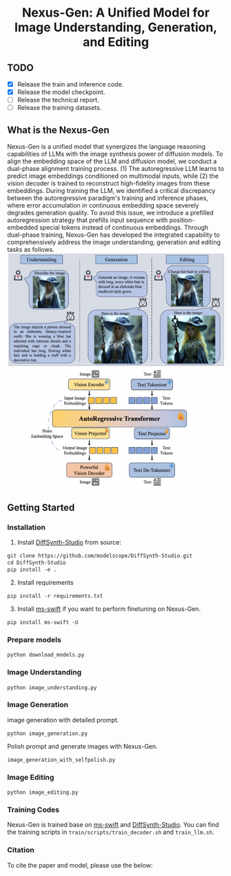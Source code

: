 <h1 align="center">Nexus-Gen: A Unified Model for Image Understanding, Generation, and Editing</h1>

## TODO
- [x] Release the train and inference code.
- [x] Release the model checkpoint.
- [ ] Release the technical report.
- [ ] Release the training datasets.

## What is the Nexus-Gen
Nexus-Gen is a unified model that synergizes the language reasoning capabilities of LLMs with the image synthesis power of diffusion models. To align the embedding space of the LLM and diffusion model, we conduct a dual-phase alignment training process. (1) The autoregressive LLM learns to predict image embeddings conditioned on multimodal inputs, while (2) the vision decoder is trained to reconstruct high-fidelity images from these embeddings. During training the LLM, we identified a critical discrepancy between the autoregressive paradigm's training and inference phases, where error accumulation in continuous embedding space severely degrades generation quality. To avoid this issue, we introduce a prefilled autoregression strategy that prefills input sequence with position-embedded special tokens instead of continuous embeddings. Through dual-phase training, Nexus-Gen has developed the integrated capability to comprehensively address the image understanding, generation and editing tasks as follows.
![cover](assets/illustrations/cover.jpg)
![architecture](assets/illustrations/architecture.png)

## Getting Started
### Installation
1. Install [DiffSynth-Studio](https://github.com/modelscope/DiffSynth-Studio.git) from source:
```shell
git clone https://github.com/modelscope/DiffSynth-Studio.git
cd DiffSynth-Studio
pip install -e .
```
2. Install requirements
```
pip install -r requirements.txt
```
3. Install [ms-swift](https://github.com/modelscope/ms-swift.git) if you want to perform finetuning on Nexus-Gen.
```
pip install ms-swift -U
```
### Prepare models
```shell
python download_models.py
```
### Image Understanding
```shell
python image_understanding.py
```

### Image Generation
image generation with detailed prompt.
```shell
python image_generation.py
```
Polish prompt and generate images with Nexus-Gen.
```shell
image_generation_with_selfpolish.py
```

### Image Editing
```shell
python image_editing.py
```

### Training Codes
Nexus-Gen is trained base on [ms-swift](https://github.com/modelscope/ms-swift.git) and [DiffSynth-Studio](https://github.com/modelscope/DiffSynth-Studio.git). You can find the training scripts in `train/scripts/train_decoder.sh` and `train_llm.sh`.

### Citation
To cite the paper and model, please use the below:
```

```